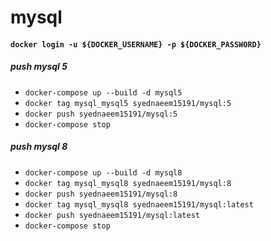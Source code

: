 # mysql

#### `docker login -u ${DOCKER_USERNAME} -p ${DOCKER_PASSWORD}`

##### push mysql 5
* `docker-compose up --build -d mysql5`
* `docker tag mysql_mysql5 syednaeem15191/mysql:5`
* `docker push syednaeem15191/mysql:5`
* `docker-compose stop`

##### push mysql 8
* `docker-compose up --build -d mysql8`
* `docker tag mysql_mysql8 syednaeem15191/mysql:8`
* `docker push syednaeem15191/mysql:8`
* `docker tag mysql_mysql8 syednaeem15191/mysql:latest`
* `docker push syednaeem15191/mysql:latest`
* `docker-compose stop`
